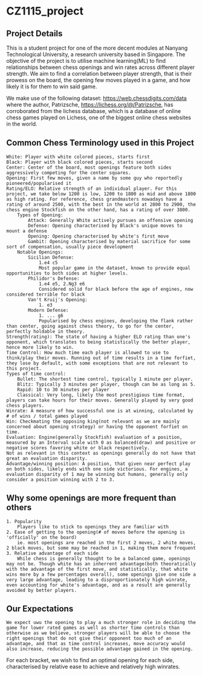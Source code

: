 # CZ1115_project





## Project Details

This is a student project for one of the more decent modules at Nanyang Technological University, a research university based in Singapore.
The objective of the project is to utilise machine learning(ML) to find relationships between chess openings and win rates across different player strength. We aim to find a correlation between player strength, that is their prowess on the board, the opening few moves played in a game, and how likely it is for them to win said game.

We make use of the following dataset:
https://web.chessdigits.com/data
where the author, Patrizsche, https://lichess.org/@/Patrizsche, has corroborated from the lichess database, which is a database of online chess games played on Lichess, one of the biggest online chess websites in the world.

## Common Chess Terminology used in this Project

    White: Player with white colored pieces, starts first
    Black: Player with black colored pieces, starts second
    Center: Center of the board, most openings feature both sides aggressively competing for the center squares.
    Opening: First few moves, given a name by some guy who reportedly pioneered/popularised it
    Rating/ELO: Relative strength of an individual player. For this project, we take below 1200 is low, 1200 to 1800 as mid and above 1800 as high rating. For reference, chess grandmasters nowadays have a rating of around 2500, with the best in the world at 2800 to 2900, the chess engine Stockfish on the other hand, has a rating of over 3800.
        Types of Opening:
            Attack: Generally White actively pursues an offensive opening
            Defense: Opening characterised by Black's unique moves to mount a defense
            Opening: Opening characterised by white's first move
            Gambit: Opening characterised by material sacrifice for some sort of compensation, usually piece development
        Notable Openings:
            Sicilian Defense:
                1.e4 c5
                Most popular game in the dataset, known to provide equal opportunities to both sides at higher levels.
            Philidor's Defense:
                1.e4 e5, 2.Ng3 e6
                Considered solid for black before the age of engines, now considered terrible for black
            Van't Kruij's Opening:
                1. e3
            Modern Defense:
                1. ... g6
                Popularised by chess engines, developing the flank rather than center, going against chess theory, to go for the center, perfectly holdable in theory.
    Strength(rating): The state of having a higher ELO rating than one's opponent, which translates to being statistically the better player, hence more likely to win.
    Time Control: How much time each player is allowed to use to think/play their moves. Running out of time results in a time forfiet, they lose by default, with some exceptions that are not relevant to this project.
    Types of time control:
        Bullet: The shortest time control, typically 1 minute per player.
        Blitz: Typically 3 minutes per player, though can be as long as 5.
        Rapid: 10 to 30 minutes per player
        Classical: Very long, likely the most prestigious time format, players can take hours for their moves. Generally played by very good chess players.
    Winrate: A measure of how successful one is at winning, calculated by # of wins / total games played
    Win: Checkmating the opposing king(not relevant as we are mainly concerned about opening strategy) or having the opponent forfiet on time.
    Evaluation: Engine(generally Stockfish) evaluation of a position, measured by an Interval scale with 0 as balanced(draw) and positive or negative scores favoring white or black respectively.
    Not as relevant in this context as openings generally do not have that great an evaluation disparity.
    Advantage/winning position: A position, that given near perfect play on both sides, likely ends with one side victorious. For engines, a evaluation disparity of 1 may be winning but humans, generally only consider a position winning with 2 to 3.

    
    

## Why some openings are more frequent than others
    1. Popularity
        Players like to stick to openings they are familiar with
    2. Ease of getting to the opening(# of moves before the opening is 'officially' on the board)
        ie. most openings are reached in the first 2 moves, 2 white moves, 2 black moves, but some may be reached in 1, making them more frequent
    3. Relative advantage of each side
        While chess is generally thought to be a balanced game, openings may not be. Though white has an inherrent advantage(both theoratically with the advantage of the first move, and statistically, that white wins more by a few percentages overall), some openings give one side a very large advantage, leading to a disproportionately high winrate, even accounting for white's advantage, and as a result are generally avoided by better players.

## Our Expectations
    We expect uwu the opening to play a much stronger role in deciding the game for lower rated games as well as shorter time controls than otherwise as we believe, stronger players will be able to choose the right openings that do not give their opponent too much of an advantage, and that as time control increases, move accuracy would also increase, reducing the possible advantage gained in the opening.

For each bracket, we wish to find an optimal opening for each side, characterised by relative ease to achieve and relatively high winrates.






